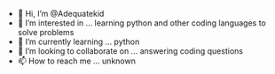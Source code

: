 - 👋 Hi, I’m @Adequatekid
- 👀 I’m interested in ... learning python and other coding languages to solve problems
- 🌱 I’m currently learning ... python
- 💞️ I’m looking to collaborate on ... answering coding questions
- 📫 How to reach me ... unknown

<!---
Adequatekid/Adequatekid is a ✨ special ✨ repository because its `README.md` (this file) appears on your GitHub profile.
You can click the Preview link to take a look at your changes.
--->
